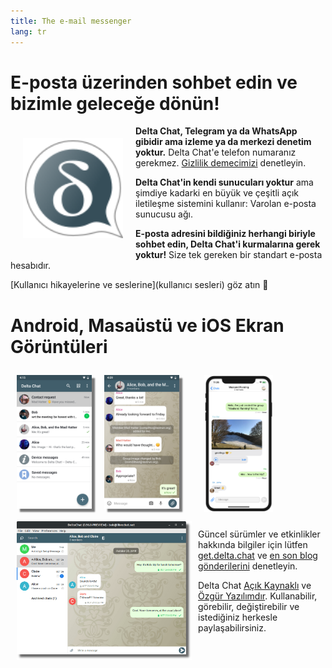 ```yaml
---
title: The e-mail messenger
lang: tr
---
```


# E-posta üzerinden sohbet edin ve bizimle geleceğe dönün!

<img src="../assets/logos/delta-chat.svg" width="160" style="float: left; margin: 20px;" />

**Delta Chat, Telegram ya da WhatsApp gibidir ama izleme ya da merkezi denetim yoktur.**
Delta Chat'e telefon numaranız gerekmez. [Gizlilik demecimizi](gdpr) denetleyin.

**Delta Chat'in kendi sunucuları yoktur** ama şimdiye kadarki en büyük ve çeşitli açık iletileşme 
sistemini kullanır: Varolan e-posta sunucusu ağı.

**E-posta adresini bildiğiniz herhangi biriyle sohbet edin, Delta Chat'i kurmalarına gerek yoktur!** 
Size tek gereken bir standart e-posta hesabıdır.

[Kullanıcı hikayelerine ve seslerine](kullanıcı sesleri) göz atın 📣


# Android, Masaüstü ve iOS Ekran Görüntüleri 

<img src="../assets/blog/screenshots/2019-12-17-delta-chat-google-play-release-chat-list-light.png" width="120" 
style="float: left; margin: 10px;display: block;box-shadow: 5px 5px 2px #777;" /> 
<img src="../assets/blog/screenshots/2019-12-17-delta-chat-google-play-release-group-light.png" width="120" 
style="float: left; margin: 10px;display: block;box-shadow: 5px 5px 2px #777;" /> 

<img src="../assets/blog/desktop-screenshot.png" width="280" style="float:left; margin: 10px" /> 

<img src="../assets/blog/screenshots/2020-01-09-delta-chat-iOS-weekend-group-chat.png" width="110" style="margin: 10px" /> 

Güncel sürümler ve etkinlikler hakkında bilgiler için
lütfen [get.delta.chat](https://get.delta.chat) ve [en son blog gönderilerini](blog) denetleyin. 

Delta Chat [Açık Kaynaklı](https://tr.wikipedia.org/wiki/A%C3%A7%C4%B1k_kaynak)
ve [Özgür Yazılımdır](https://tr.wikipedia.org/wiki/%C3%96zg%C3%BCr_yaz%C4%B1l%C4%B1m).  Kullanabilir,
görebilir, değiştirebilir ve istediğiniz herkesle paylaşabilirsiniz.

